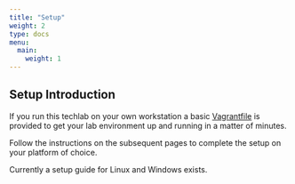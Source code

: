 ```yaml
---
title: "Setup"
weight: 2
type: docs
menu:
  main:
    weight: 1
---
```


## Setup Introduction

If you run this techlab on your own workstation a basic
[Vagrantfile][vagrantfile] is provided to get your lab
environment up and running in a matter of minutes.

Follow the instructions on the subsequent pages to complete
the setup on your platform of choice.

Currently a setup guide for Linux and Windows exists.

[vagrantfile]: https://raw.githubusercontent.com/puzzle/prometheus-labs/main/Vagrantfile
